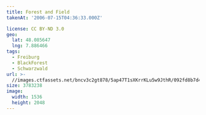 ```yaml
---
title: Forest and Field
takenAt: '2006-07-15T04:36:33.000Z'

license: CC BY-ND 3.0
geo:
  lat: 48.085647
  lng: 7.886466
tags:
  - Freiburg
  - BlackForest
  - Schwarzwald
url: >-
  //images.ctfassets.net/bncv3c2gt878/5ap47T1sXKrrKLu5w9JthR/092fd8b7d4f34a1be7fcafdb56b7eac5/forest-and-field_4340803976_o
size: 3783238
image:
  width: 1536
  height: 2048
---
```

